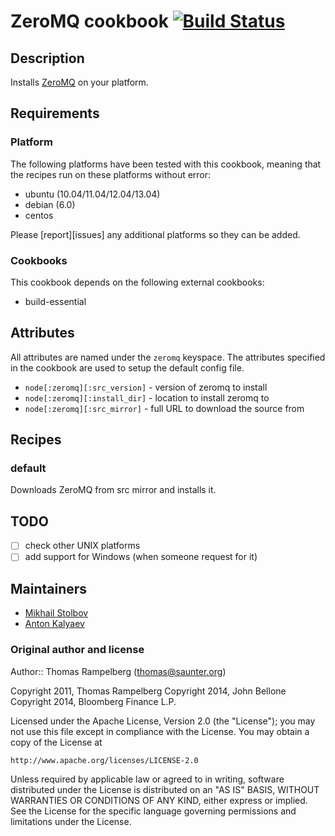 # <a name="title"></a> ZeroMQ cookbook [![Build Status](https://secure.travis-ci.org/mstolbov/zeromq-cookbook.png?branch=master)](http://travis-ci.org/mstolbov/zeromq-cookbook)

## <a name="description"></a> Description

Installs [ZeroMQ](http://www.zeromq.org/) on your platform.

## <a name="requirements"></a> Requirements

### <a name="requirements-platform"></a> Platform

The following platforms have been tested with this cookbook, meaning that
the recipes run on these platforms without error:

* ubuntu (10.04/11.04/12.04/13.04)
* debian (6.0)
* centos

Please [report][issues] any additional platforms so they can be added.

### <a name="requirements-cookbooks"></a> Cookbooks

This cookbook depends on the following external cookbooks:

* build-essential

## <a name="attributes"></a> Attributes

All attributes are named under the `zeromq` keyspace. The attributes
specified in the cookbook are used to setup the default config file.

* `node[:zeromq][:src_version]` - version of zeromq to install
* `node[:zeromq][:install_dir]` - location to install zeromq to
* `node[:zeromq][:src_mirror]` - full URL to download the source from

## <a name="recipes"></a> Recipes

### <a name="recipes-default"></a> default

Downloads ZeroMQ from src mirror and installs it.

## <a name="todo"></a> TODO

- [ ] check other UNIX platforms
- [ ] add support for Windows (when someone request for it)

## <a name="maintainers"></a> Maintainers

* [Mikhail Stolbov](http://github.com/mstolbov)
* [Anton Kalyaev](http://github.com/akalyaev)

### <a name="original-author-and-license"></a> Original author and license

Author:: Thomas Rampelberg (<thomas@saunter.org>)

Copyright 2011, Thomas Rampelberg
Copyright 2014, John Bellone
Copyright 2014, Bloomberg Finance L.P.

Licensed under the Apache License, Version 2.0 (the "License");
you may not use this file except in compliance with the License.
You may obtain a copy of the License at

    http://www.apache.org/licenses/LICENSE-2.0

Unless required by applicable law or agreed to in writing, software
distributed under the License is distributed on an "AS IS" BASIS,
WITHOUT WARRANTIES OR CONDITIONS OF ANY KIND, either express or implied.
See the License for the specific language governing permissions and
limitations under the License.
